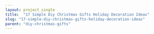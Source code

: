 ```yaml
---
layout: project_single
title:  "17 Simple Diy Christmas Gifts Holiday Decoration Ideas"
slug: "17-simple-diy-christmas-gifts-holiday-decoration-ideas"
parent: "diy-christmas-gifts"
---
```

 